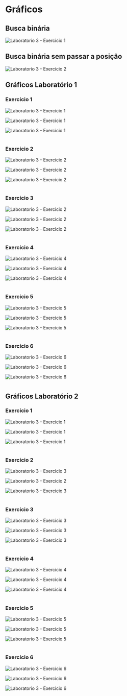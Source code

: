 # Gráficos  


## Busca binária

![Laboratorio 3 - Exercicio 1](/relatorio/Imagens/Laboratorio3/BuscaEOrdenacao/buscaComPos/Grafico.png)

## Busca binária sem passar a posição

![Laboratorio 3 - Exercicio 2](/relatorio/Imagens/Laboratorio3/BuscaEOrdenacao/buscaSemPos/Grafico.png)

## Gráficos Laboratório 1

### Exercicio 1
![Laboratorio 3 - Exercicio 1](/relatorio/Imagens/Laboratorio3/Laboratorio1/Exc1/Atribuições.png)

![Laboratorio 3 - Exercicio 1](/relatorio/Imagens/Laboratorio3/Laboratorio1/Exc1/comp.jpg)

![Laboratorio 3 - Exercicio 1](/relatorio/Imagens/Laboratorio3/Laboratorio1/Exc1/Soma.png)

#

### Exercicio 2
![Laboratorio 3 - Exercicio 2](/relatorio/Imagens/Laboratorio3/Laboratorio1/Exc2/Atribuições.png)

![Laboratorio 3 - Exercicio 2](/relatorio/Imagens/Laboratorio3/Laboratorio1/Exc2/Comparações.png)

![Laboratorio 3 - Exercicio 2](/relatorio/Imagens/Laboratorio3/Laboratorio1/Exc2/Soma.png)

#

### Exercicio 3
![Laboratorio 3 - Exercicio 2](/relatorio/Imagens/Laboratorio3/Laboratorio1/Exc3/Atribuições.png)

![Laboratorio 3 - Exercicio 2](/relatorio/Imagens/Laboratorio3/Laboratorio1/Exc3/Comparações.png)

![Laboratorio 3 - Exercicio 2](/relatorio/Imagens/Laboratorio3/Laboratorio1/Exc3/Soma.png)

#

### Exercicio 4
![Laboratorio 3 - Exercicio 4](/relatorio/Imagens/Laboratorio3/Laboratorio1/Exc4/Atribuições.png)

![Laboratorio 3 - Exercicio 4](/relatorio/Imagens/Laboratorio3/Laboratorio1/Exc4/Comparações.png)

![Laboratorio 3 - Exercicio 4](/relatorio/Imagens/Laboratorio3/Laboratorio1/Exc4/Soma.png)

#

### Exercicio 5
![Laboratorio 3 - Exercicio 5](/relatorio/Imagens/Laboratorio3/Laboratorio1/Exc5/Atribuições.png)

![Laboratorio 3 - Exercicio 5](/relatorio/Imagens/Laboratorio3/Laboratorio1/Exc5/Comparações.png)

![Laboratorio 3 - Exercicio 5](/relatorio/Imagens/Laboratorio3/Laboratorio1/Exc5/Soma.png)

#

### Exercicio 6
![Laboratorio 3 - Exercicio 6](/relatorio/Imagens/Laboratorio3/Laboratorio1/Exc6/Atribuições.png)

![Laboratorio 3 - Exercicio 6](/relatorio/Imagens/Laboratorio3/Laboratorio1/Exc6/Comparações.png)

![Laboratorio 3 - Exercicio 6](/relatorio/Imagens/Laboratorio3/Laboratorio1/Exc6/Soma.png)

#

## Gráficos Laboratório 2

### Exercicio 1
![Laboratorio 3 - Exercicio 1](/relatorio/Imagens/Laboratorio3/Laboratorio2/Exc1/Atribuicoes.png)

![Laboratorio 3 - Exercicio 1](/relatorio/Imagens/Laboratorio3/Laboratorio2/Exc1/Comparações.png)

![Laboratorio 3 - Exercicio 1](/relatorio/Imagens/Laboratorio3/Laboratorio2/Exc1/Somas.png)

#

### Exercicio 2
![Laboratorio 3 - Exercicio 3](/relatorio/Imagens/Laboratorio3/Laboratorio2/Exc2/Atribuições.png)

![Laboratorio 3 - Exercicio 2](/relatorio/Imagens/Laboratorio3/Laboratorio2/Exc2/Comparações.png)

![Laboratorio 3 - Exercicio 3](/relatorio/Imagens/Laboratorio3/Laboratorio2/Exc2/Somas.png)

#

### Exercicio 3
![Laboratorio 3 - Exercicio 3](/relatorio/Imagens/Laboratorio3/Laboratorio2/Exc3/Atribuições.png)

![Laboratorio 3 - Exercicio 3](/relatorio/Imagens/Laboratorio3/Laboratorio2/Exc3/Comparações.png)

![Laboratorio 3 - Exercicio 3](/relatorio/Imagens/Laboratorio3/Laboratorio2/Exc3/Somas.png)

#

### Exercicio 4
![Laboratorio 3 - Exercicio 4](/relatorio/Imagens/Laboratorio3/Laboratorio2/Exc4/Atribuições.png)

![Laboratorio 3 - Exercicio 4](/relatorio/Imagens/Laboratorio3/Laboratorio2/Exc4/Comparações.png)

![Laboratorio 3 - Exercicio 4](/relatorio/Imagens/Laboratorio3/Laboratorio2/Exc4/Somas.png)

#

### Exercicio 5
![Laboratorio 3 - Exercicio 5](/relatorio/Imagens/Laboratorio3/Laboratorio2/Exc5/Atribuições.png)

![Laboratorio 3 - Exercicio 5](/relatorio/Imagens/Laboratorio3/Laboratorio2/Exc5/Comparações.png)

![Laboratorio 3 - Exercicio 5](/relatorio/Imagens/Laboratorio3/Laboratorio2/Exc5/Somas.png)

#

### Exercicio 6
![Laboratorio 3 - Exercicio 6](/relatorio/Imagens/Laboratorio3/Laboratorio2/Exc6/Atribuições.png)

![Laboratorio 3 - Exercicio 6](/relatorio/Imagens/Laboratorio3/Laboratorio2/Exc6/Comparações.png)

![Laboratorio 3 - Exercicio 6](/relatorio/Imagens/Laboratorio3/Laboratorio2/Exc6/Somas.png)

#



